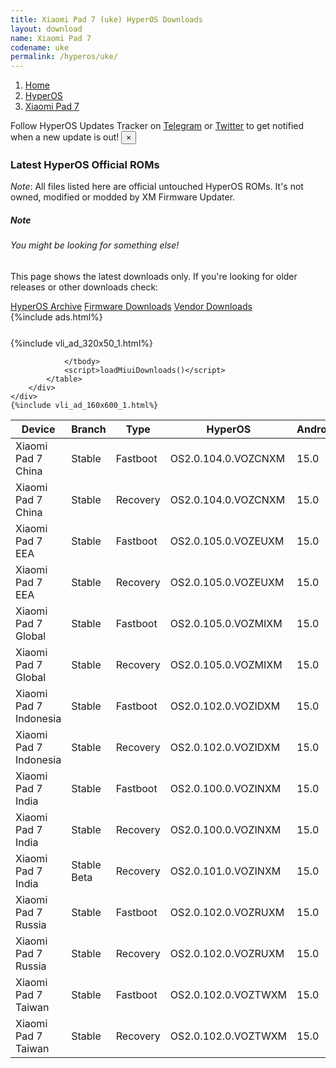 ```yaml
---
title: Xiaomi Pad 7 (uke) HyperOS Downloads
layout: download
name: Xiaomi Pad 7
codename: uke
permalink: /hyperos/uke/
---
```

<nav aria-label="breadcrumb">
    <ol class="breadcrumb">
        <li class="breadcrumb-item"><a href="/">Home</a></li>
        <li class="breadcrumb-item"><a href="/hyperos/">HyperOS</a></li>
        <li class="breadcrumb-item active" aria-current="page"><a href="/hyperos/uke/">Xiaomi Pad 7</a></li>
    </ol>
</nav>
<div class="alert alert-primary alert-dismissible fade show" role="alert">
    Follow HyperOS Updates Tracker on <a href="https://t.me/MIUIUpdatesTracker" class="alert-link">Telegram</a>
     or <a href="https://twitter.com/MiFwUpdater" class="alert-link">Twitter</a> to get notified when a new update is out!
    <button type="button" class="close" data-dismiss="alert" aria-label="Close">
        <span aria-hidden="true">&times;</span>
    </button>
</div>

### Latest HyperOS Official ROMs
*Note*: All files listed here are official untouched HyperOS ROMs. It's not owned, modified or modded by XM Firmware Updater.
<div class="card">
  <div class="card-body">
    <h5 class="card-title">Note</h5>
    <h6 class="card-subtitle mb-2 text-muted">You might be looking for something else!</h6>
    <p class="card-text">This page shows the latest downloads only.
     If you're looking for older releases or other downloads check:</p>
    <a href="/archive/hyperos/uke/" class="card-link">HyperOS Archive</a>
    <a href="/firmware/uke/" class="card-link">Firmware Downloads</a>
    <a href="/vendor/uke/" class="card-link">Vendor Downloads</a>
  </div>
</div>
{%include ads.html%}
<div class="row justify-content-center">
    <div class="col-10">
        <div class="table-responsive-md" style="margin-top: 25px;">
            {%include vli_ad_320x50_1.html%}
            <table id="miui" class="display dt-responsive nowrap compact table table-striped table-hover table-sm">
                <thead class="thead-dark">
                    <tr>
                        <th data-ref="device">Device</th>
                        <th data-ref="branch">Branch</th>
                        <th data-ref="type">Type</th>
                        <th data-ref="miui">HyperOS</th>
                        <th data-ref="android">Android</th>
                        <th data-ref="size">Size</th>
                        <th data-ref="size">Date</th>
                        <th data-ref="link">Link</th>
                    </tr>
                </thead>
                <tbody>
                <tr><td>Xiaomi Pad 7 China</td><td>Stable</td><td>Fastboot</td><td>OS2.0.104.0.VOZCNXM</td><td>15.0</td><td>9.2 GB</td><td>2025-03-28</td><td><a href="/hyperos/uke/stable/OS2.0.104.0.VOZCNXM/">Download</a></td></tr>
<tr><td>Xiaomi Pad 7 China</td><td>Stable</td><td>Recovery</td><td>OS2.0.104.0.VOZCNXM</td><td>15.0</td><td>8.1 GB</td><td>2025-03-18</td><td><a href="/hyperos/uke/stable/OS2.0.104.0.VOZCNXM/">Download</a></td></tr>
<tr><td>Xiaomi Pad 7 EEA</td><td>Stable</td><td>Fastboot</td><td>OS2.0.105.0.VOZEUXM</td><td>15.0</td><td>7.2 GB</td><td>2025-05-02</td><td><a href="/hyperos/uke/stable/OS2.0.105.0.VOZEUXM/">Download</a></td></tr>
<tr><td>Xiaomi Pad 7 EEA</td><td>Stable</td><td>Recovery</td><td>OS2.0.105.0.VOZEUXM</td><td>15.0</td><td>6.1 GB</td><td>2025-04-23</td><td><a href="/hyperos/uke/stable/OS2.0.105.0.VOZEUXM/">Download</a></td></tr>
<tr><td>Xiaomi Pad 7 Global</td><td>Stable</td><td>Fastboot</td><td>OS2.0.105.0.VOZMIXM</td><td>15.0</td><td>7.3 GB</td><td>2025-05-02</td><td><a href="/hyperos/uke/stable/OS2.0.105.0.VOZMIXM/">Download</a></td></tr>
<tr><td>Xiaomi Pad 7 Global</td><td>Stable</td><td>Recovery</td><td>OS2.0.105.0.VOZMIXM</td><td>15.0</td><td>6.0 GB</td><td>2025-04-23</td><td><a href="/hyperos/uke/stable/OS2.0.105.0.VOZMIXM/">Download</a></td></tr>
<tr><td>Xiaomi Pad 7 Indonesia</td><td>Stable</td><td>Fastboot</td><td>OS2.0.102.0.VOZIDXM</td><td>15.0</td><td>7.1 GB</td><td>2025-05-02</td><td><a href="/hyperos/uke/stable/OS2.0.102.0.VOZIDXM/">Download</a></td></tr>
<tr><td>Xiaomi Pad 7 Indonesia</td><td>Stable</td><td>Recovery</td><td>OS2.0.102.0.VOZIDXM</td><td>15.0</td><td>6.0 GB</td><td>2025-04-23</td><td><a href="/hyperos/uke/stable/OS2.0.102.0.VOZIDXM/">Download</a></td></tr>
<tr><td>Xiaomi Pad 7 India</td><td>Stable</td><td>Fastboot</td><td>OS2.0.100.0.VOZINXM</td><td>15.0</td><td>6.6 GB</td><td>2025-04-11</td><td><a href="/hyperos/uke/stable/OS2.0.100.0.VOZINXM/">Download</a></td></tr>
<tr><td>Xiaomi Pad 7 India</td><td>Stable</td><td>Recovery</td><td>OS2.0.100.0.VOZINXM</td><td>15.0</td><td>5.9 GB</td><td>2025-04-01</td><td><a href="/hyperos/uke/stable/OS2.0.100.0.VOZINXM/">Download</a></td></tr>
<tr><td>Xiaomi Pad 7 India</td><td>Stable Beta</td><td>Recovery</td><td>OS2.0.101.0.VOZINXM</td><td>15.0</td><td>5.9 GB</td><td>2025-04-23</td><td><a href="/hyperos/uke/stable beta/OS2.0.101.0.VOZINXM/">Download</a></td></tr>
<tr><td>Xiaomi Pad 7 Russia</td><td>Stable</td><td>Fastboot</td><td>OS2.0.102.0.VOZRUXM</td><td>15.0</td><td>7.8 GB</td><td>2025-05-02</td><td><a href="/hyperos/uke/stable/OS2.0.102.0.VOZRUXM/">Download</a></td></tr>
<tr><td>Xiaomi Pad 7 Russia</td><td>Stable</td><td>Recovery</td><td>OS2.0.102.0.VOZRUXM</td><td>15.0</td><td>5.9 GB</td><td>2025-04-23</td><td><a href="/hyperos/uke/stable/OS2.0.102.0.VOZRUXM/">Download</a></td></tr>
<tr><td>Xiaomi Pad 7 Taiwan</td><td>Stable</td><td>Fastboot</td><td>OS2.0.102.0.VOZTWXM</td><td>15.0</td><td>7.0 GB</td><td>2025-04-28</td><td><a href="/hyperos/uke/stable/OS2.0.102.0.VOZTWXM/">Download</a></td></tr>
<tr><td>Xiaomi Pad 7 Taiwan</td><td>Stable</td><td>Recovery</td><td>OS2.0.102.0.VOZTWXM</td><td>15.0</td><td>5.9 GB</td><td>2025-04-23</td><td><a href="/hyperos/uke/stable/OS2.0.102.0.VOZTWXM/">Download</a></td></tr>

                </tbody>
                <script>loadMiuiDownloads()</script>
            </table>
        </div>
    </div>
    {%include vli_ad_160x600_1.html%}
</div>
